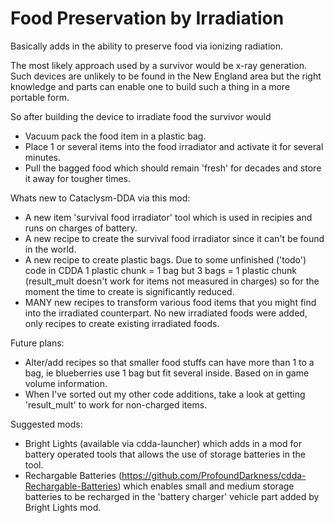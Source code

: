 # Food Preservation by Irradiation
Basically adds in the ability to preserve food via ionizing radiation.

The most likely approach used by a survivor would be x-ray generation.  Such devices are unlikely to be found in the New England area but the right knowledge and parts can enable one to build such a thing in a more portable form.

So after building the device to irradiate food the survivor would
 - Vacuum pack the food item in a plastic bag.
 - Place 1 or several items into the food irradiator and activate it for several minutes.
 - Pull the bagged food which should remain 'fresh' for decades and store it away for tougher times.

Whats new to Cataclysm-DDA via this mod:
 - A new item 'survival food irradiator' tool which is used in recipies and runs on charges of battery.
 - A new recipe to create the survival food irradiator since it can't be found in the world.
 - A new recipe to create plastic bags.  Due to some unfinished ('todo') code in CDDA 1 plastic chunk = 1 bag but 3 bags = 1 plastic chunk (result_mult doesn't work for items not measured in charges) so for the moment the time to create is significantly reduced.
 - MANY new recipes to transform various food items that you might find into the irradiated counterpart.  No new irradiated foods were added, only recipes to create existing irradiated foods.

Future plans:
 - Alter/add recipes so that smaller food stuffs can have more than 1 to a bag, ie blueberries use 1 bag but fit several inside.  Based on in game volume information.
 - When I've sorted out my other code additions, take a look at getting 'result_mult' to work for non-charged items.

Suggested mods:
 - Bright Lights (available via cdda-launcher) which adds in a mod for battery operated tools that allows the use of storage batteries in the tool.
 - Rechargable Batteries (https://github.com/ProfoundDarkness/cdda-Rechargable-Batteries) which enables small and medium storage batteries to be recharged in the 'battery charger' vehicle part added by Bright Lights mod.